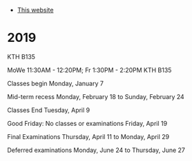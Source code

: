 
* [This website](http://bio3ss.github.io)


2019
====

KTH B135
	
MoWe 11:30AM - 12:20PM; Fr 1:30PM - 2:20PM
KTH B135

Classes begin	Monday, January 7

Mid-term recess	Monday, February 18 to Sunday, February 24

Classes End Tuesday, April 9

Good Friday: No classes or examinations Friday, April 19

Final Examinations	Thursday, April 11 to Monday, April 29

Deferred examinations	Monday, June 24 to Thursday, June 27

